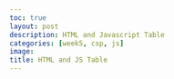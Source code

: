 ```yaml
---
toc: true
layout: post
description: HTML and Javascript Table
categories: [week5, csp, js]
image: 
title: HTML and JS Table
---
```


<script type = "text/javascript">

function table() {
  var style = (
    "display:inline-block;" +
    "border: 2px solid grey;" +
    "box-shadow: 0.8em 0.4em 0.4em grey;"
  );
  // HTML Body of Table is build as a series of concatenations (+=)
  var body = "";
  // Heading for Array Columns
  body += "<tr>";
  body += "<th>" + "Car Name" + "</th>";
  body += "<th>" + "Brand" + "</th>";
  body += "<th>" + "Price" + "</th>";
  body += "</tr>";
  
  body += "<tr>";
  body += "<td>" + "Chrion" + "</td>";
  body += "<td>" + "Bugatti" + "</td>";
  body += "<td>" + "$3,825,000" + "</td>";
  body += "</tr>";

  body += "<tr>";
  body += "<td>" + "Camry" + "</td>";
  body += "<td>" + "Toyota" + "</td>";
  body += "<td>" + "$25,945" + "</td>";
  body += "</tr>";

  body += "<tr>";
  body += "<td>" + "Model 48(From 1935)" + "</td>";
  body += "<td>" + "Ford" + "</td>";
  body += "<td>" + "$64,995" + "</td>";
  body += "</tr>";
  
  body += "<tr>";
  body += "<td>" + "Wraith" + "</td>";
  body += "<td>" + "Rolls Royce" + "</td>";
  body += "<td>" + "$635,000" + "</td>";
  body += "</tr>";

   // Build and HTML fragment of div, table, table body
  return (
    "<div style='" + style + "'>" +
      "<table>" +
        body +
      "</table>" +
    "</div>"
  );

}

$$.html(table());

function myFunction() {
  document.getElementById("mine").style.fontSize = "35px"; 
  document.getElementById("mine").style.color = "blue";       
}



</script>





